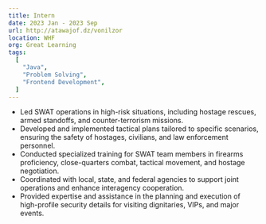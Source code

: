 ```yaml
---
title: Intern
date: 2023 Jan - 2023 Sep
url: http://atawajof.dz/vonilzor
location: WHF
org: Great Learning
tags:
  [
    "Java",
    "Problem Solving",
    "Frontend Development",
  ]
---
```


- Led SWAT operations in high-risk situations, including hostage rescues, armed standoffs, and counter-terrorism missions.
- Developed and implemented tactical plans tailored to specific scenarios, ensuring the safety of hostages, civilians, and law enforcement personnel.
- Conducted specialized training for SWAT team members in firearms proficiency, close-quarters combat, tactical movement, and hostage negotiation.
- Coordinated with local, state, and federal agencies to support joint operations and enhance interagency cooperation.
- Provided expertise and assistance in the planning and execution of high-profile security details for visiting dignitaries, VIPs, and major events.
